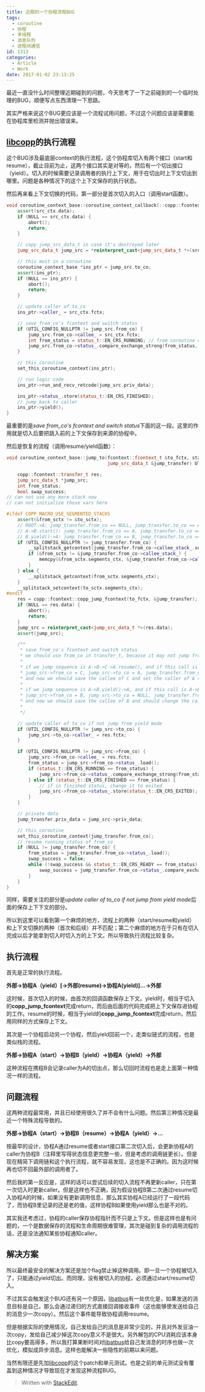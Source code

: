 ```yaml
---
title: 近期的一个协程流程BUG
tags:
  - coroutine
  - 协程
  - 多线程
  - 消息队列
  - 进程间通信
id: 1313
categories:
  - Article
  - Work
date: 2017-01-02 23:13:25
---
```


最近一直没什么时间整理近期碰到的问题，今天思考了一下之前碰到的一个临时处理的BUG，顺便写点东西清理一下思路。

其实严格来说这个BUG更应该是一个流程试用问题，不过这个问题应该是需要能在协程库里检测并抛出错误来。

[libcopp][1]的执行流程
------
这个BUG涉及最底层context的执行流程，这个协程库切入有两个接口（start和resume），截止目前为止，这两个接口其实是对等的，然后有一个切出接口（yield）。切入的时候需要记录调用者的执行上下文，用于在切出时上下文切出到哪里。问题是各种情况下的这个上下文保存的执行状态。

然后再来看上下文切换的代码，第一部分是首次切入的入口（调用start函数）。

```cpp
void coroutine_context_base::coroutine_context_callback(::copp::fcontext::transfer_t src_ctx) {
    assert(src_ctx.data);
    if (NULL == src_ctx.data) {
        abort();
        return;
    }

    // copy jump_src_data_t in case it's destroyed later
    jump_src_data_t jump_src = *reinterpret_cast<jump_src_data_t *>(src_ctx.data);

    // this must in a coroutine
    coroutine_context_base *ins_ptr = jump_src.to_co;
    assert(ins_ptr);
    if (NULL == ins_ptr) {
        abort();
        return;
    }

    // update caller of to_co
    ins_ptr->caller_ = src_ctx.fctx;

    // save from_co's fcontext and switch status
    if (UTIL_CONFIG_NULLPTR != jump_src.from_co) {
        jump_src.from_co->callee_ = src_ctx.fctx;
        int from_status = status_t::EN_CRS_RUNNING; // from coroutine change status from running to ready
        jump_src.from_co->status_.compare_exchange_strong(from_status, status_t::EN_CRS_READY);
    }

    // this_coroutine
    set_this_coroutine_context(ins_ptr);

    // run logic code
    ins_ptr->run_and_recv_retcode(jump_src.priv_data);

    ins_ptr->status_.store(status_t::EN_CRS_FINISHED);
    // jump back to caller
    ins_ptr->yield();
}
```
最重要的是*save from_co's fcontext and switch status*下面的这一段。这里的作用就是切入后要把跳入前的上下文保存到来源的协程中。

然后是恢复的流程（调用resume/yield函数）：
```cpp
void coroutine_context_base::jump_to(fcontext::fcontext_t &to_fctx, stack_context &from_sctx, stack_context &to_sctx,
                                     jump_src_data_t &jump_transfer) UTIL_CONFIG_NOEXCEPT {

    copp::fcontext::transfer_t res;
    jump_src_data_t *jump_src;
    int from_status;
    bool swap_success;
// can not use any more stack now
// can not initialize those vars here

#ifdef COPP_MACRO_USE_SEGMENTED_STACKS
    assert(&from_sctx != &to_sctx);
    // ROOT->A: jump_transfer.from_co == NULL, jump_transfer.to_co == A, from_sctx == A.caller_stack_, skip backup segments
    // A->B.start(): jump_transfer.from_co == A, jump_transfer.to_co == B, from_sctx == B.caller_stack_, backup segments
    // B.yield()->A: jump_transfer.from_co == B, jump_transfer.to_co == NULL, from_sctx == B.callee_stack_, skip backup segments
    if (UTIL_CONFIG_NULLPTR != jump_transfer.from_co) {
        __splitstack_getcontext(jump_transfer.from_co->callee_stack_.segments_ctx);
        if (&from_sctx != &jump_transfer.from_co->callee_stack_) {
            memcpy(&from_sctx.segments_ctx, &jump_transfer.from_co->callee_stack_.segments_ctx, sizeof(from_sctx.segments_ctx));
        }
    } else {
        __splitstack_getcontext(from_sctx.segments_ctx);
    }
    __splitstack_setcontext(to_sctx.segments_ctx);
#endif
    res = copp::fcontext::copp_jump_fcontext(to_fctx, &jump_transfer);
    if (NULL == res.data) {
        abort();
        return;
    }
    jump_src = reinterpret_cast<jump_src_data_t *>(res.data);
    assert(jump_src);

    /**
     * save from_co's fcontext and switch status
     * we should use from_co in transfer_t, because it may not jump from jump_transfer.to_co
     *
     * if we jump sequence is A->B->C->A.resume(), and if this call is A->B, then
     * jump_src->from_co = C, jump_src->to_co = A, jump_transfer.from_co = A, jump_transfer.to_co = B
     * and now we should save the callee of C and set the caller of A = C
     *
     * if we jump sequence is A->B.yield()->A, and if this call is A->B, then
     * jump_src->from_co = B, jump_src->to_co = NULL, jump_transfer.from_co = A, jump_transfer.to_co = B
     * and now we should save the callee of B and should change the caller of A
     *
     */

    // update caller of to_co if not jump from yield mode
    if (UTIL_CONFIG_NULLPTR != jump_src->to_co) {
        jump_src->to_co->caller_ = res.fctx;
    }

    if (UTIL_CONFIG_NULLPTR != jump_src->from_co) {
        jump_src->from_co->callee_ = res.fctx;
        from_status = jump_src->from_co->status_.load();
        if (status_t::EN_CRS_RUNNING == from_status) {
            jump_src->from_co->status_.compare_exchange_strong(from_status, status_t::EN_CRS_READY);
        } else if (status_t::EN_CRS_FINISHED == from_status) {
            // if in finished status, change it to exited
            jump_src->from_co->status_.store(status_t::EN_CRS_EXITED);
        }
    }

    // private data
    jump_transfer.priv_data = jump_src->priv_data;

    // this_coroutine
    set_this_coroutine_context(jump_transfer.from_co);
    // resume running status of from_co
    if (NULL != jump_transfer.from_co) {
        from_status = jump_transfer.from_co->status_.load();
        swap_success = false;
        while (!swap_success && status_t::EN_CRS_READY == from_status) {
            swap_success = jump_transfer.from_co->status_.compare_exchange_strong(from_status, status_t::EN_CRS_RUNNING);
        }
    }
}
```

同样，需要关注的部分是*update caller of to_co if not jump from yield mode*后面的保存上下下文的部分。

所以到这里可以看到第一个麻烦的地方，流程上的两种（start/resume和yield）和上下文切换的两种（首次和后续）并不匹配；第二个麻烦的地方在于只有在切入完成以后才能拿到切入时切入方的上下文。所以导致执行流程比较复杂。

执行流程
------
首先是正常的执行流程。

**外部->协程A（yield）[->外部(resume)->协程A(yield)]...->外部**

这时候，首次切入的时候，由首次的回调函数保存上下文。yield时，相当于切入的**copp_jump_fcontext**完成return，而后由后面的代码完成把上下文保存进协程的工作。resume的时候，相当于yield的**copp_jump_fcontext**完成return，然后用同样的方式保存上下文。

其次是一个协程启动另一个协程，然后yield回前一个，走类似链式的流程，也是类似栈的流程。

**外部->协程A（start）->协程B（yield）->协程A（yield）->外部**

这种流程在携程B会记录caller为A的切出点，那么切回时流程也是走上面第一种情况一样的流程。

问题流程
------
这两种流程最常用，并且已经使用很久了并不会有什么问题。然后第三种情况是最近一个特殊流程导致的。

**外部->协程A（start）->协程B（resume）->协程A（yield）->...**

按最早的设计，协程A通过resume或者start接口第二次切入后，会更新协程A的caller为协程B（注释里写得状态信息更完整一些，但是考虑的调用链更长）。但是现在精简下调用链和这个执行流程，就不容易发现，这也是不正确的。因为这时候再也切不回最外部的调用者了。

然后我的第一反应是，这样的话可以尝试后续的切入流程不再更新caller，只在第一次切入时更新caller。但是这样也不正确，因为假设协程B第二次通过resume切入协程A的时候，如果没有更新调用信息，那么其实协程A已经运行了一段代码了，而协程B里记录的还是老的值，这样协程B如果使用yield那么也是不对的。

其实我还考虑过，协程的caller保存协程指针而不只是上下文。但是这样也是有问题的，一个是数据保存的流程和生命周期很难管理，其次是碰到复杂的调用流程的话，还是没法通知某些协程通知caller。

解决方案
------
所以最终最安全的解决方案还是加个flag禁止掉这种调用。即一旦一个协程被切入了，只能通过yield切出。而同理，没有被切入的协程，必须通过start/resume切入。

不过其实会触发这个BUG还有另一个原因，[libatbus][2]有一处优化是，如果发送的消息目标是自己，那么会通过递归的方式直接回调接收事件（这也能够使发送给自己的消息少一次copy）。然后这个事件能导致协程调用resume。

但是根据实际的使用情况，自己发给自己的消息是非常少见的，并且对外发豆油一次copy，发给自己减少掉这次copy意义不是很大。另外解包的CPU消耗应该本身比copy要高得多，所以我打算果断时间对[libatbus][2]给自己发消息的时序也做一次优化，模拟成异步消息。这样也能解决一些隐性的前期以来问题。

当然有限还是先加[libcopp][1]的这个patch和单元测试。也是之前的单元测试没有覆盖到这种情况才导致现在才发现这种流程BUG。


[1]: https://github.com/owt5008137/libcopp
[2]: https://github.com/atframework/libatbus

> Written with [StackEdit](https://stackedit.io/).
